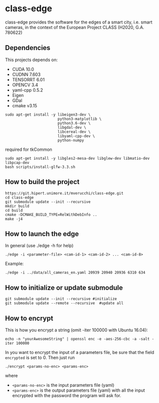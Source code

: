 # class-edge

class-edge provides the software for the edges of a smart city, i.e. smart cameras, in the context of the European Project CLASS (H2020, G.A. 780622)

## Dependencies

This projects depends on: 

  * CUDA 10.0
  * CUDNN 7.603
  * TENSORRT 6.01
  * OPENCV 3.4
  * yaml-cpp 0.5.2 
  * Eigen
  * GDal
  * cmake v3.15

```
sudo apt-get install -y libeigen3-dev \
                        python3-matplotlib \
                        python3.6-dev \
                        libgdal-dev \
                        libcereal-dev \
                        libyaml-cpp-dev \
                        python-numpy
```

required for tkCommon
```
sudo apt-get install -y libgles2-mesa-dev libglew-dev libmatio-dev libpcap-dev
bash scripts/install-glfw-3.3.sh
```

## How to build the project

```
https://git.hipert.unimore.it/mverucchi/class-edge.git
cd class-edge
git submodule update --init --recursive 
mkdir build
cd build
cmake -DCMAKE_BUILD_TYPE=RelWithDebInfo ..
make -j4
```

## How to launch the edge

In general (use ./edge -h for help)
```
./edge -i <parameter-file> <cam-id-1> <cam-id-2> ... <cam-id-8> 
```
Example:
```
./edge -i ../data/all_cameras_en.yaml 20939 20940 20936 6310 634
```

## How to initialize or update submodule
```
git submodule update --init --recursive #initialize
git submodule update --remote --recursive  #update all
```

## How to encrypt 

This is how you encrypt a string (omit -iter 100000 with Ubuntu 16.04):
```
echo -n "yourAwesomeString" | openssl enc -e -aes-256-cbc -a -salt -iter 100000
```
In you want to encrypt the input of a parameters file, be sure that the field ```encrypted``` is set to 0.
Then just run 
```
./encrypt <params-no-enc> <params-enc>
```
where
  * ```<params-no-enc>``` is the input parameters file (yaml)
  * ```<params-enc>``` is the output parameters file (yaml) with all the input encrypted with the password the program will ask for.
